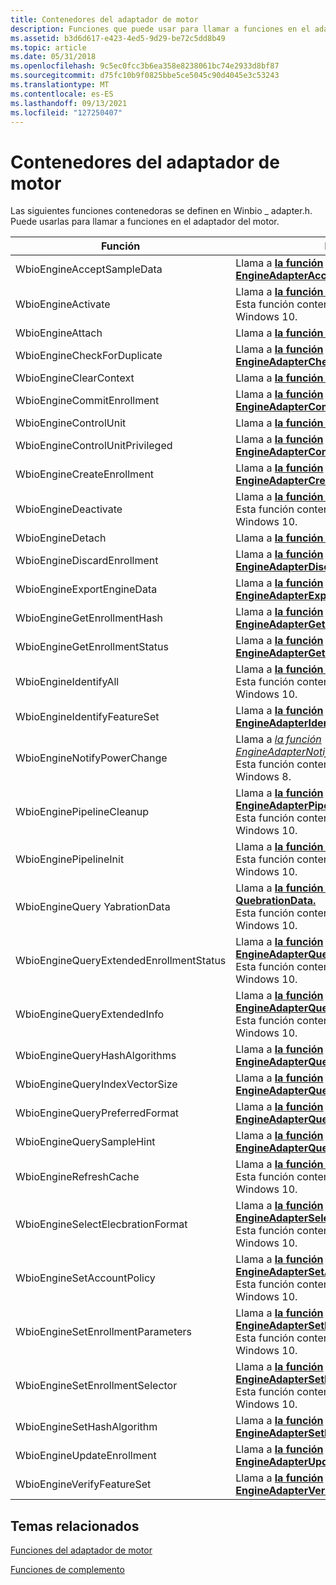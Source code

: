 ```yaml
---
title: Contenedores del adaptador de motor
description: Funciones que puede usar para llamar a funciones en el adaptador del motor. Estas funciones se definen en Winbio \_ adapter.h.
ms.assetid: b3d6d617-e423-4ed5-9d29-be72c5dd8b49
ms.topic: article
ms.date: 05/31/2018
ms.openlocfilehash: 9c5ec0fcc3b6ea358e8238061bc74e2933d8bf87
ms.sourcegitcommit: d75fc10b9f0825bbe5ce5045c90d4045e3c53243
ms.translationtype: MT
ms.contentlocale: es-ES
ms.lasthandoff: 09/13/2021
ms.locfileid: "127250407"
---
```

# <a name="engine-adapter-wrappers"></a>Contenedores del adaptador de motor

Las siguientes funciones contenedoras se definen en Winbio \_ adapter.h. Puede usarlas para llamar a funciones en el adaptador del motor.



| Función                                           | Descripción                                                                                                                                                                                           |
|----------------------------------------------------|-------------------------------------------------------------------------------------------------------------------------------------------------------------------------------------------------------|
| WbioEngineAcceptSampleData<br/>              | Llama a [**la función EngineAdapterAcceptSampleData.**](/windows/desktop/api/Winbio_adapter/nc-winbio_adapter-pibio_engine_accept_sample_data_fn)<br/>                                                                                                 |
| WbioEngineActivate<br/>                      | Llama a [**la función EngineAdapterActivate.**](/windows/desktop/api/Winbio_adapter/nc-winbio_adapter-pibio_engine_activate_fn)<br/> Esta función contenedora se admite a partir de Windows 10.<br/>                                           |
| WbioEngineAttach<br/>                        | Llama a [**la función EngineAdapterAttach.**](/windows/desktop/api/Winbio_adapter/nc-winbio_adapter-pibio_engine_attach_fn)<br/>                                                                                                                     |
| WbioEngineCheckForDuplicate<br/>             | Llama a [**la función EngineAdapterCheckForDuplicate.**](/windows/desktop/api/Winbio_adapter/nc-winbio_adapter-pibio_engine_check_for_duplicate_fn)<br/>                                                                                               |
| WbioEngineClearContext<br/>                  | Llama a [**la función EngineAdapterClearContext.**](/windows/desktop/api/Winbio_adapter/nc-winbio_adapter-pibio_engine_clear_context_fn)<br/>                                                                                                         |
| WbioEngineCommitEnrollment<br/>              | Llama a [**la función EngineAdapterCommitEnrollment.**](/windows/desktop/api/Winbio_adapter/nc-winbio_adapter-pibio_engine_commit_enrollment_fn)<br/>                                                                                                 |
| WbioEngineControlUnit<br/>                   | Llama a [**la función EngineAdapterControlUnit.**](/windows/desktop/api/Winbio_adapter/nc-winbio_adapter-pibio_engine_control_unit_fn)<br/>                                                                                                           |
| WbioEngineControlUnitPrivileged<br/>         | Llama a [**la función EngineAdapterControlUnitPrivileged.**](/windows/desktop/api/Winbio_adapter/nc-winbio_adapter-pibio_engine_control_unit_privileged_fn)<br/>                                                                                       |
| WbioEngineCreateEnrollment<br/>              | Llama a [**la función EngineAdapterCreateEnrollment.**](/windows/desktop/api/Winbio_adapter/nc-winbio_adapter-pibio_engine_create_enrollment_fn)<br/>                                                                                                 |
| WbioEngineDeactivate<br/>                    | Llama a [**la función EngineAdapterDeactivate.**](/windows/desktop/api/Winbio_adapter/nc-winbio_adapter-pibio_engine_deactivate_fn)<br/> Esta función contenedora se admite a partir de Windows 10.<br/>                                       |
| WbioEngineDetach<br/>                        | Llama a [**la función EngineAdapterDetach.**](/windows/desktop/api/Winbio_adapter/nc-winbio_adapter-pibio_engine_detach_fn)<br/>                                                                                                                     |
| WbioEngineDiscardEnrollment<br/>             | Llama a [**la función EngineAdapterDiscardEnrollment.**](/windows/desktop/api/Winbio_adapter/nc-winbio_adapter-pibio_engine_discard_enrollment_fn)<br/>                                                                                               |
| WbioEngineExportEngineData<br/>              | Llama a [**la función EngineAdapterExportEngineData.**](/windows/desktop/api/Winbio_adapter/nc-winbio_adapter-pibio_engine_export_engine_data_fn)<br/>                                                                                                 |
| WbioEngineGetEnrollmentHash<br/>             | Llama a [**la función EngineAdapterGetEnrollmentHash.**](/windows/desktop/api/Winbio_adapter/nc-winbio_adapter-pibio_engine_get_enrollment_hash_fn)<br/>                                                                                               |
| WbioEngineGetEnrollmentStatus<br/>           | Llama a [**la función EngineAdapterGetEnrollmentStatus.**](/windows/desktop/api/Winbio_adapter/nc-winbio_adapter-pibio_engine_get_enrollment_status_fn)<br/>                                                                                           |
| WbioEngineIdentifyAll<br/>                   | Llama a [**la función EngineAdapterIdentifyAll.**](/windows/desktop/api/Winbio_adapter/nc-winbio_adapter-pibio_engine_identify_all_fn)<br/> Esta función contenedora se admite a partir de Windows 10.<br/>                                     |
| WbioEngineIdentifyFeatureSet<br/>            | Llama a [**la función EngineAdapterIdentifyFeatureSet.**](/windows/desktop/api/Winbio_adapter/nc-winbio_adapter-pibio_engine_identify_feature_set_fn)<br/>                                                                                             |
| WbioEngineNotifyPowerChange<br/>             | Llama a [*la función EngineAdapterNotifyPowerChange.*](/windows/desktop/api/Winbio_adapter/nc-winbio_adapter-pibio_engine_notify_power_change_fn)<br/> Esta función contenedora se admite a partir de Windows 8.<br/>                            |
| WbioEnginePipelineCleanup<br/>               | Llama a [**la función EngineAdapterPipelineCleanup.**](/windows/desktop/api/Winbio_adapter/nc-winbio_adapter-pibio_engine_pipeline_cleanup_fn)<br/> Esta función contenedora se admite a partir de Windows 10.<br/>                             |
| WbioEnginePipelineInit<br/>                  | Llama a [**la función EngineAdapterPipelineInit.**](/windows/desktop/api/Winbio_adapter/nc-winbio_adapter-pibio_engine_pipeline_init_fn)<br/> Esta función contenedora se admite a partir de Windows 10.<br/>                                   |
| WbioEngineQuery YabrationData<br/>          | Llama a [**la función EngineAdapterQuery QuebrationData.**](/windows/desktop/api/Winbio_adapter/nc-winbio_adapter-pibio_engine_query_calibration_data_fn)<br/> Esta función contenedora se admite a partir de Windows 10.<br/>                   |
| WbioEngineQueryExtendedEnrollmentStatus<br/> | Llama a [**la función EngineAdapterQueryExtendedEnrollmentStatus.**](/windows/desktop/api/Winbio_adapter/nc-winbio_adapter-pibio_engine_query_extended_enrollment_status_fn)<br/> Esta función contenedora se admite a partir de Windows 10.<br/> |
| WbioEngineQueryExtendedInfo<br/>             | Llama a [**la función EngineAdapterQueryExtendedInfo.**](/windows/desktop/api/Winbio_adapter/nc-winbio_adapter-pibio_engine_query_extended_info_fn)<br/> Esta función contenedora se admite a partir de Windows 10.<br/>                         |
| WbioEngineQueryHashAlgorithms<br/>           | Llama a [**la función EngineAdapterQueryHashAlgorithms.**](/windows/desktop/api/Winbio_adapter/nc-winbio_adapter-pibio_engine_query_hash_algorithms_fn)<br/>                                                                                           |
| WbioEngineQueryIndexVectorSize<br/>          | Llama a [**la función EngineAdapterQueryIndexVectorSize.**](/windows/desktop/api/Winbio_adapter/nc-winbio_adapter-pibio_engine_query_index_vector_size_fn)<br/>                                                                                         |
| WbioEngineQueryPreferredFormat<br/>          | Llama a [**la función EngineAdapterQueryPreferredFormat.**](/windows/desktop/api/Winbio_adapter/nc-winbio_adapter-pibio_engine_query_preferred_format_fn)<br/>                                                                                         |
| WbioEngineQuerySampleHint<br/>               | Llama a [**la función EngineAdapterQuerySampleHint.**](/windows/desktop/api/Winbio_adapter/nc-winbio_adapter-pibio_engine_query_sample_hint_fn)<br/>                                                                                                   |
| WbioEngineRefreshCache<br/>                  | Llama a [**la función EngineAdapterRefreshCache.**](/windows/desktop/api/Winbio_adapter/nc-winbio_adapter-pibio_engine_refresh_cache_fn)<br/> Esta función contenedora se admite a partir de Windows 10.<br/>                                   |
| WbioEngineSelectElecbrationFormat<br/>       | Llama a [**la función EngineAdapterSelectSelectSelectbrationFormat.**](/windows/desktop/api/Winbio_adapter/nc-winbio_adapter-pibio_engine_select_calibration_format_fn)<br/> Esta función contenedora se admite a partir de Windows 10.<br/>             |
| WbioEngineSetAccountPolicy<br/>              | Llama a [**la función EngineAdapterSetAccountPolicy.**](/windows/desktop/api/Winbio_adapter/nc-winbio_adapter-pibio_engine_set_account_policy_fn)<br/> Esta función contenedora se admite a partir de Windows 10.<br/>                           |
| WbioEngineSetEnrollmentParameters<br/>       | Llama a [**la función EngineAdapterSetEnrollmentParameters.**](/windows/desktop/api/Winbio_adapter/nc-winbio_adapter-pibio_engine_set_enrollment_parameters_fn)<br/> Esta función contenedora se admite a partir de Windows 10.<br/>             |
| WbioEngineSetEnrollmentSelector<br/>         | Llama a [**la función EngineAdapterSetEnrollmentSelector.**](/windows/desktop/api/Winbio_adapter/nc-winbio_adapter-pibio_engine_set_enrollment_selector_fn)<br/> Esta función contenedora se admite a partir de Windows 10.<br/>                 |
| WbioEngineSetHashAlgorithm<br/>              | Llama a [**la función EngineAdapterSetHashAlgorithm.**](/windows/desktop/api/Winbio_adapter/nc-winbio_adapter-pibio_engine_set_hash_algorithm_fn)<br/>                                                                                                 |
| WbioEngineUpdateEnrollment<br/>              | Llama a [**la función EngineAdapterUpdateEnrollment.**](/windows/desktop/api/Winbio_adapter/nc-winbio_adapter-pibio_engine_update_enrollment_fn)<br/>                                                                                                 |
| WbioEngineVerifyFeatureSet<br/>              | Llama a [**la función EngineAdapterVerifyFeatureSet.**](/windows/desktop/api/Winbio_adapter/nc-winbio_adapter-pibio_engine_verify_feature_set_fn)<br/>                                                                                                 |



 

## <a name="related-topics"></a>Temas relacionados

<dl> <dt>

[Funciones del adaptador de motor](engine-adapter-functions.md)
</dt> <dt>

[Funciones de complemento](plug-in-functions.md)
</dt> </dl>

 

 





